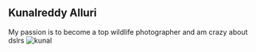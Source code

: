 ## Kunalreddy Alluri
My passion is to become a top wildlife photographer and am crazy about dslrs
![kunal]()